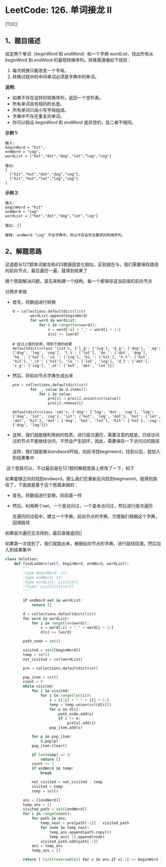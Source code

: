 # LeetCode: 126. 单词接龙 II

[TOC]

## 1、题目描述

给定两个单词（*beginWord* 和 *endWord*）和一个字典 *wordList*，找出所有从 *beginWord* 到 *endWord* 的最短转换序列。转换需遵循如下规则：

1. 每次转换只能改变一个字母。
2. 转换过程中的中间单词必须是字典中的单词。

**说明:**

- 如果不存在这样的转换序列，返回一个空列表。
- 所有单词具有相同的长度。
- 所有单词只由小写字母组成。
- 字典中不存在重复的单词。
- 你可以假设 *beginWord* 和 *endWord* 是非空的，且二者不相同。

**示例 1:**

```
输入:
beginWord = "hit",
endWord = "cog",
wordList = ["hot","dot","dog","lot","log","cog"]

输出:
[
  ["hit","hot","dot","dog","cog"],
  ["hit","hot","lot","log","cog"]
]
```

**示例 2:**

```
输入:
beginWord = "hit"
endWord = "cog"
wordList = ["hot","dot","dog","lot","log"]

输出: []

解释: endWord "cog" 不在字典中，所以不存在符合要求的转换序列。
```



## 2、解题思路

​	这道题与127题单词接龙和433题基因变化相似，区别就在与，我们需要保存路径的前向节点，最后遍历一遍，就得到结果了

​	换个思路解决问题，首先来构建一个结构，每一个都保存这当前值的前向节点

分两步来做

- 首先，将数组进行转换

  ```python
  d = collections.defaultdict(list)
          wordList.append(beginWord)
          for word in wordList:
              for i in range(len(word)):
                  s = word[:i] + "_" + word[i + 1:]
                  d[s] += [word]
  ```

  ```
  # 经过上面的变换，得到下面的结果
  defaultdict(<class 'list'>, {'l_g': ['log'], 'd_g': ['dog'], '_og': ['dog', 'log', 'cog'], 'l_t': ['lot'], 'do_': ['dot', 'dog'], 'ho_': ['hot'], 'co_': ['cog'], 'hi_': ['hit'], 'h_t': ['hot', 'hit'], '_it': ['hit'], 'lo_': ['lot', 'log'], 'd_t': ['dot'], 'c_g': ['cog'], '_ot': ['hot', 'dot', 'lot']})
  ```

- 然后，将前向节点字典生成出来

  ```python
  pre = collections.defaultdict(set)
          for _, value in d.items():
              for i in value:
                  pre[i] = pre[i].union(set(value))
                  pre[i].remove(i)
  ```

  ```
  defaultdict(<class 'set'>, {'dog': {'log', 'dot', 'cog'}, 'log': {'dog', 'lot', 'cog'}, 'lot': {'hot', 'log', 'dot'}, 'hot': {'lot', 'dot', 'hit'}, 'dot': {'dog', 'hot', 'lot'}, 'hit': {'hot'}, 'cog': {'dog', 'log'}})
  ```

- 这样，我们就能够利用树的性质，进行层次遍历，需要注意的就是，已经访问过的节点不能继续访问，不然会产生回环，因此，需要保存一下访问过的路径

  这样，我们就能够从endword开始，向前寻找beginword，找到以后，就加入到结果集中



​	这个思路可以，不过最后是在127题的解题思路上修改了一下，如下

​	如果能够正向的找到endword，那么我们在重新反向找到beginword，就得到路径了，下面就是基于这个思路来做的：

- 首先，将数组进行变换，同前面一样

- 然后，利用两个set，一个是访问过，一个是未访问过，然后进行层次遍历

  在遍历的过程中，建立一个字典，前向节点的字典，方便我们根据这个字典，回溯路径

如果层次遍历无法得到，最后直接返回[]

如果第一次找到了，我们就跳出来，根据前向节点的字典，进行路径回溯，然后加入到结果集中



```python
class Solution:
    def findLadders(self, beginWord, endWord, wordList):
        """
        :type beginWord: str
        :type endWord: str
        :type wordList: List[str]
        :rtype: List[List[str]]
        """
        
        if endWord not in wordList:
            return []

        d = collections.defaultdict(list)
        for word in wordList:
            for i in range(len(word)):
                s = word[:i] + "_" + word[i + 1:]
                d[s] += [word]

        path_node = set()

        visited = set([beginWord])
        temp = set()
        not_visited = set(wordList)

        pre = collections.defaultdict(set)

        pop_item = set()
        count = 0
        while visited:
            for i in visited:
                for j in range(len(i)):
                    s = i[:j] + "_" + i[j + 1:]
                    temp = temp.union(set(d[s]))
                    for w in d[s]:
                        path_node.add(w)
                        if i != w:
                            pre[w].add(i)
                    pop_item.add(s)

            for p in pop_item:
                d.pop(p)
            pop_item.clear()

            if len(temp) == 0:
                return []
            count += 1
            if endWord in temp:
                break

            not_visited = not_visited - temp
            visited = temp
            temp = set()

        ans = [[endWord]]
        temp_ans = []
        visited_path = set([endWord])
        for i in range(count):
            for path in ans:
                temp_next = pre[path[-1]] - visited_path
                for node in temp_next:
                    temp_ans.append(path.copy())
                    temp_ans[-1].append(node)
                visited_path.add(path[-1])
            ans = temp_ans
            temp_ans = []

        return [ list(reversed(x)) for x in ans if x[-1] == beginWord ]
```







